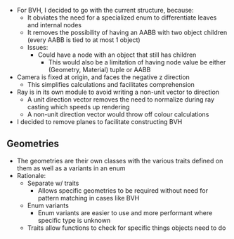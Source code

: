 - For BVH, I decided to go with the current structure, because:
  - It obviates the need for a specialized enum to differentiate leaves and internal nodes
  - It removes the possibility of having an AABB with two object children (every AABB is tied to at most 1 object)
  - Issues:
    - Could have a node with an object that still has children
      - This would also be a limitation of having node value be either (Geometry, Material) tuple or AABB
- Camera is fixed at origin, and faces the negative z direction
  - This simplifies calculations and facilitates comprehension
- Ray is in its own module to avoid writing a non-unit vector to direction
  - A unit direction vector removes the need to normalize during ray casting which speeds up rendering
  - A non-unit direction vector would throw off colour calculations
- I decided to remove planes to facilitate constructing BVH

## Geometries

- The geometries are their own classes with the various traits defined on them as well as a variants in an enum
- Rationale:
  - Separate w/ traits
    - Allows specific geometries to be required without need for pattern matching in cases like BVH
  - Enum variants
    - Enum variants are easier to use and more performant where specific type is unknown
  - Traits allow functions to check for specific things objects need to do
